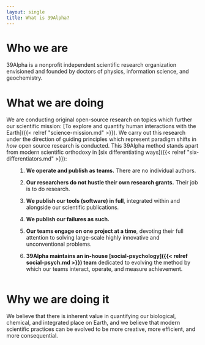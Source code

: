 ```yaml
---
layout: single
title: What is 39Alpha?
---
```


# Who we are
39Alpha is a nonprofit independent scientific research organization envisioned and founded by
doctors of physics, information science, and geochemistry.

# What we are doing
We are conducting original open-source research on topics which further our scientific mission: [To
explore and quantify human interactions with the Earth]({{< relref "science-mission.md" >}}). We
carry out this research under the direction of guiding principles which represent paradigm shifts in
_how_ open source research is conducted. This 39Alpha method stands apart from modern scientific
orthodoxy in [six differentiating ways]({{< relref "six-differentiators.md" >}}):

<style>
ol li {
    padding-bottom: 1em;
    margin-left: 2em;
}
</style>

1. **We operate and publish as teams.** There are no individual authors.
2. **Our researchers do not hustle their own research grants.** Their job is to do research.
3. **We publish our tools (software) in full**, integrated within and alongside our scientific
   publications.
4. **We publish our failures as such.**
5. **Our teams engage on one project at a time**, devoting their full attention to solving
   large-scale highly innovative and unconventional problems.
6. **39Alpha maintains an in-house [social-psychology]({{< relref social-psych.md >}}) team** dedicated
   to evolving the method by which our teams interact, operate, and measure achievement.

# Why we are doing it
We believe that there is inherent value in quantifying our biological, chemical, and integrated
place on Earth, and we believe that modern scientific practices can be evolved to be more creative,
more efficient, and more consequential.
